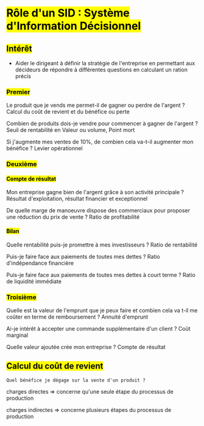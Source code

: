 # <mark class="hltr-purple hltr-bold">Rôle d'un SID : Système d'Information Décisionnel</mark>

## <mark class="hltr-green hltr-bold">Intérêt</mark>
- Aider le dirigeant à définir la stratégie de l'entreprise en permettant aux décideurs de répondre à différentes questions en calculant un ration précis
### <mark class="hltr-pink hltr-bold">Premier</mark>
Le produit que je vends me permet-il de gagner ou perdre de l'argent ?
	Calcul du coût de revient et du bénéfice ou perte

Combien de produits dois-je vendre pour commencer à gagner de l'argent ?
	Seuil de rentabilité en Valeur ou volume, Point mort

Si j'augmente mes ventes de 10%, de combien cela va-t-il augmenter mon bénéfice ?
	Levier opérationnel


### <mark class="hltr-pink hltr-bold">Deuxième</mark>

#### <mark class="hltr-blue hltr-bold">Compte de résultat</mark>
Mon entreprise gagne bien de l'argent grâce à son activité principale ?
	Résultat d'exploitation, résultat financier et exceptionnel

De quelle marge de manoeuvre dispose des commerciaux pour proposer une réduction du prix de vente ?
	Ratio de profitabilité

#### <mark class="hltr-blue hltr-bold">Bilan</mark>
Quelle rentabilité puis-je promettre à mes investisseurs ?
	Ratio de rentabilité

Puis-je faire face aux paiements de toutes mes dettes ?
	Ratio d'indépendance financière

Puis-je faire face aux paiements de toutes mes dettes à court terme ?
	Ratio de liquidité immédiate

### <mark class="hltr-pink hltr-bold">Troisième</mark>

Quelle est la valeur de l'emprunt que je peux faire et combien cela va t-il me coûter en terme de remboursement ?
	Annuité d'emprunt

Ai-je intérêt à accepter une commande supplémentaire d'un client ?
	Coût marginal

Quelle valeur ajoutée crée mon entreprise ?
	Compte de résultat

## <mark class="hltr-green hltr-bold">Calcul du coût de revient</mark>
	Quel bénéfice je dégage sur la vente d'un produit ?
charges directes => concerne qu'une seule étape du processus de production

charges indirectes => concerne plusieurs étapes du processus de production
